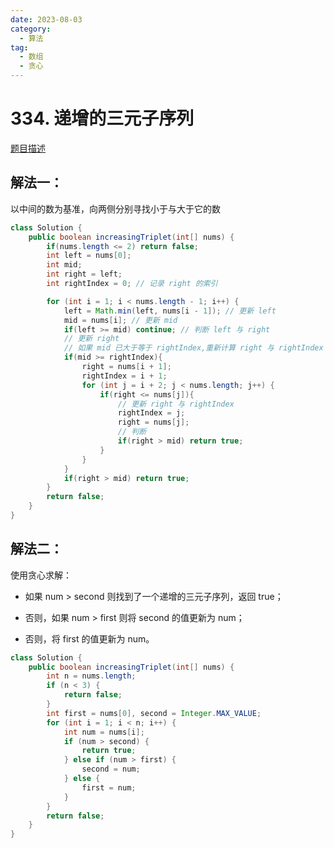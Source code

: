 ```yaml
---
date: 2023-08-03
category: 
  - 算法
tag: 
  - 数组
  - 贪心
---
```


# 334. 递增的三元子序列


<Badge text="简单" type="tip" vertical="middle" />

[题目描述](https://leetcode.cn/problems/increasing-triplet-subsequence/description/?envType=study-plan-v2&envId=leetcode-75)


## 解法一：
以中间的数为基准，向两侧分别寻找小于与大于它的数

```java
class Solution {
    public boolean increasingTriplet(int[] nums) {
        if(nums.length <= 2) return false;
        int left = nums[0];
        int mid;
        int right = left;
        int rightIndex = 0; // 记录 right 的索引

        for (int i = 1; i < nums.length - 1; i++) {
            left = Math.min(left, nums[i - 1]); // 更新 left
            mid = nums[i]; // 更新 mid
            if(left >= mid) continue; // 判断 left 与 right
            // 更新 right
            // 如果 mid 已大于等于 rightIndex,重新计算 right 与 rightIndex
            if(mid >= rightIndex){
                right = nums[i + 1];
                rightIndex = i + 1;
                for (int j = i + 2; j < nums.length; j++) {
                    if(right <= nums[j]){
                        // 更新 right 与 rightIndex
                        rightIndex = j;
                        right = nums[j];
                        // 判断
                        if(right > mid) return true;
                    }
                }
            }
            if(right > mid) return true;
        }
        return false;
    }
}
```

## 解法二：

使用贪心求解：  
- 如果 num > second 则找到了一个递增的三元子序列，返回 true；

- 否则，如果 num > first 则将 second 的值更新为 num；

- 否则，将 first 的值更新为 num。


```java
class Solution {
    public boolean increasingTriplet(int[] nums) {
        int n = nums.length;
        if (n < 3) {
            return false;
        }
        int first = nums[0], second = Integer.MAX_VALUE;
        for (int i = 1; i < n; i++) {
            int num = nums[i];
            if (num > second) {
                return true;
            } else if (num > first) {
                second = num;
            } else {
                first = num;
            }
        }
        return false;
    }
}
```